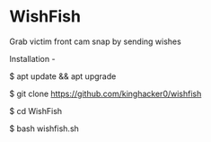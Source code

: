 # WishFish
Grab victim front cam snap by sending wishes

Installation -

$ apt update && apt upgrade

$ git clone https://github.com/kinghacker0/wishfish

$ cd WishFish

$ bash wishfish.sh
